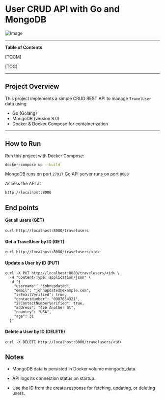 # User CRUD API with Go and MongoDB

![Image](https://github.com/user-attachments/assets/6d17e4e9-8943-47ac-9a13-3e99cd13d9e9)

---

**Table of Contents**

[TOCM]

[TOC]

---

## Project Overview

This project implements a simple CRUD REST API to manage `TravelUser` data using:

- Go (Golang)
- MongoDB (version 8.0)
- Docker & Docker Compose for containerization

---

## How to Run

Run this project with Docker Compose:

```bash
docker-compose up --build

```

MongoDB runs on port  ``27017``
Go API server runs on port ``8080``

Access the API at
```
http://localhost:8080
```

## End points

#### Get all users (GET)
```
curl http://localhost:8080/travelusers
```

#### Get a TravelUser by ID (GET)
```
curl http://localhost:8080/travelusers/<id>
```

#### Update a User by ID (PUT)

```
curl -X PUT http://localhost:8080/travelusers/<id> \
  -H "Content-Type: application/json" \
  -d '{
    "username": "johnupdated",
    "email": "johnupdated@example.com",
    "isEmailVerified": true,
    "contactNumber": "0987654321",
    "isContactNumberVerified": true,
    "address": "456 Another St",
    "country": "USA",
    "age": 31
  }'

```

#### Delete a User by ID (DELETE)

```
curl -X DELETE http://localhost:8080/travelusers/<id>
```


## Notes

- MongoDB data is persisted in Docker volume mongodb_data.

- API logs its connection status on startup.

- Use the ID from the create response for fetching, updating, or deleting users.



